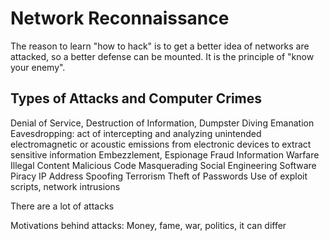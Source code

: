 # Network Reconnaissance
The reason to learn "how to hack" is to get a better idea of networks are attacked, so a better defense can be mounted. It is the principle of "know your enemy".

## Types of Attacks and Computer Crimes
Denial of Service, Destruction of Information, Dumpster Diving
Emanation Eavesdropping: act of intercepting and analyzing unintended electromagnetic or acoustic emissions from electronic devices to extract sensitive information
Embezzlement, Espionage
Fraud
Information Warfare
Illegal Content
Malicious Code
Masquerading
Social Engineering
Software Piracy
IP Address Spoofing 
Terrorism
Theft of Passwords
Use of exploit scripts, network intrusions

There are a lot of attacks

Motivations behind attacks: Money, fame, war, politics, it can differ

